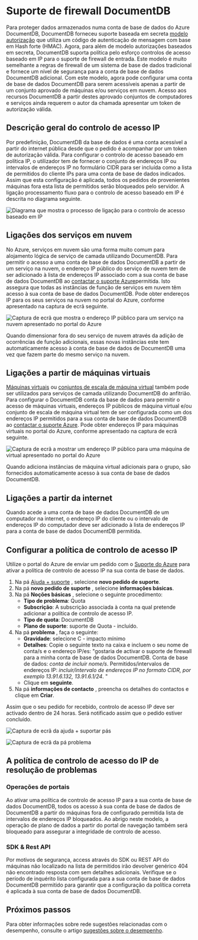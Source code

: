<properties
    pageTitle="Suporte de firewall DocumentDB | Microsoft Azure"
    description="Saiba como utilizar as políticas de controlo de acesso IP para o suporte de firewall contas do Azure DocumentDB da base de dados."
    keywords="Controlo de acesso IP, suporte de firewall"
    services="documentdb"
    authors="shahankur11"
    manager="jhubbard"
    editor=""
    tags="azure-resource-manager"
    documentationCenter=""/>

<tags 
    ms.service="documentdb" 
    ms.workload="data-services" 
    ms.tgt_pltfrm="na" 
    ms.devlang="na" 
    ms.topic="article" 
    ms.date="10/17/2016" 
    ms.author="ankshah; kraman"/>

# <a name="documentdb-firewall-support"></a>Suporte de firewall DocumentDB

Para proteger dados armazenados numa conta de base de dados do Azure DocumentDB, DocumentDB forneceu suporte baseada em secreta [modelo autorização](https://msdn.microsoft.com/library/azure/dn783368.aspx) que utiliza um código de autenticação de mensagem com base em Hash forte (HMAC). Agora, para além de modelo autorizações baseados em secreta, DocumentDB suporta política pelo esforço controlos de acesso baseado em IP para o suporte de firewall de entrada. Este modelo é muito semelhante a regras de firewall de um sistema de base de dados tradicional e fornece um nível de segurança para a conta de base de dados DocumentDB adicional. Com este modelo, agora pode configurar uma conta de base de dados DocumentDB para serem acessíveis apenas a partir de um conjunto aprovado de máquinas e/ou serviços em nuvem. Acesso aos recursos DocumentDB a partir destes aprovado conjuntos de computadores e serviços ainda requerem o autor da chamada apresentar um token de autorização válida.

## <a name="ip-access-control-overview"></a>Descrição geral do controlo de acesso IP

Por predefinição, DocumentDB da base de dados é uma conta acessível a partir do internet pública desde que o pedido é acompanhar por um token de autorização válida. Para configurar o controlo de acesso baseado em política IP, o utilizador tem de fornecer o conjunto de endereços IP ou intervalos de endereços IP no formulário CIDR para ser incluída como a lista de permitidos do cliente IPs para uma conta de base de dados indicados. Assim que esta configuração é aplicada, todos os pedidos de provenientes máquinas fora esta lista de permitidos serão bloqueados pelo servidor.  A ligação processamento fluxo para o controlo de acesso baseado em IP é descrita no diagrama seguinte.

![Diagrama que mostra o processo de ligação para o controlo de acesso baseado em IP](./media/documentdb-firewall-support/documentdb-firewall-support-flow.png)

## <a name="connections-from-cloud-services"></a>Ligações dos serviços em nuvem

No Azure, serviços em nuvem são uma forma muito comum para alojamento lógica de serviço de camada utilizando DocumentDB. Para permitir o acesso a uma conta de base de dados DocumentDB a partir de um serviço na nuvem, o endereço IP público do serviço de nuvem tem de ser adicionado à lista de endereços IP associado com a sua conta de base de dados DocumentDB ao [contactar o suporte Azure](#configure-ip-policy)permitida.  Isto assegura que todas as instâncias de função de serviços em nuvem têm acesso à sua conta de base de dados DocumentDB. Pode obter endereços IP para os seus serviços na nuvem no portal do Azure, conforme apresentado na captura de ecrã seguinte. 

![Captura de ecrã que mostra o endereço IP público para um serviço na nuvem apresentado no portal do Azure](./media/documentdb-firewall-support/documentdb-public-ip-addresses.png)

Quando dimensionar fora do seu serviço de nuvem através da adição de ocorrências de função adicionais, essas novas instâncias este tem automaticamente acesso à conta de base de dados de DocumentDB uma vez que fazem parte do mesmo serviço na nuvem.

## <a name="connections-from-virtual-machines"></a>Ligações a partir de máquinas virtuais

[Máquinas virtuais](https://azure.microsoft.com/services/virtual-machines/) ou [conjuntos de escala de máquina virtual](../virtual-machine-scale-sets/virtual-machine-scale-sets-overview.md) também pode ser utilizados para serviços de camada utilizando DocumentDB do anfitrião.  Para configurar o DocumentDB conta da base de dados para permitir o acesso de máquinas virtuais, endereços IP públicos de máquina virtual e/ou conjunto de escala de máquina virtual tem de ser configurada como um dos endereços IP permitidos para a sua conta de base de dados DocumentDB ao [contactar o suporte Azure](#configure-ip-policy). Pode obter endereços IP para máquinas virtuais no portal do Azure, conforme apresentado na captura de ecrã seguinte.

![Captura de ecrã a mostrar um endereço IP público para uma máquina de virtual apresentado no portal do Azure](./media/documentdb-firewall-support/documentdb-public-ip-addresses-dns.png)

Quando adiciona instâncias de máquina virtual adicionais para o grupo, são fornecidos automaticamente acesso à sua conta de base de dados DocumentDB.

## <a name="connections-from-the-internet"></a>Ligações a partir da internet

Quando acede a uma conta de base de dados DocumentDB de um computador na internet, o endereço IP do cliente ou o intervalo de endereços IP do computador deve ser adicionado à lista de endereços IP para a conta de base de dados DocumentDB permitida. 

## <a id="configure-ip-policy"></a>Configurar a política de controlo de acesso IP

Utilize o portal do Azure de enviar um pedido com o [Suporte do Azure](https://portal.azure.com/?#blade/Microsoft_Azure_Support/HelpAndSupportBlade) para ativar a política de controlo de acesso IP na sua conta de base de dados.

1. Na pá [Ajuda + suporte](https://portal.azure.com/?#blade/Microsoft_Azure_Support/HelpAndSupportBlade) , selecione **novo pedido de suporte**.
2. Na pá **novo pedido de suporte** , selecione **informações básicas**.
3. Na pá **Noções básicas** , selecione o seguinte procedimento:
    - **Tipo de problema**: Quota
    - **Subscrição**: A subscrição associada à conta na qual pretende adicionar a política de controlo de acesso IP.
    - **Tipo de quota**: DocumentDB
    - **Plano de suporte**: suporte de Quota - incluído.
4. Na pá **problema** , faça o seguinte:
    - **Gravidade**: selecione C - impacto mínimo
    - **Detalhes**: Copie o seguinte texto na caixa e incluem o seu nome de conta/s e o endereço IP/es: "gostaria de activar o suporte de firewall para a minha conta de base de dados DocumentDB. Conta de base de dados: *conta de incluir nome/s*. Permitidos/intervalos de endereços IP: *incluir/intervalo de endereços IP no formato CIDR, por exemplo 13.91.6.132, 13.91.6.1/24*. "
    - Clique em **seguinte**. 
5. Na pá **informações de contacto** , preencha os detalhes do contactos e clique em **Criar**. 

Assim que o seu pedido for recebido, controlo de acesso IP deve ser activado dentro de 24 horas. Será notificado assim que o pedido estiver concluído.

![Captura de ecrã da ajuda + suportar pás](./media/documentdb-firewall-support/documentdb-firewall-support-request-access.png)

![Captura de ecrã da pá problema](./media/documentdb-firewall-support/documentdb-firewall-support-request-access-ticket.png)

## <a name="troubleshooting-the-ip-access-control-policy"></a>A política de controlo de acesso do IP de resolução de problemas

### <a name="portal-operations"></a>Operações de portais

Ao ativar uma política de controlo de acesso IP para a sua conta de base de dados DocumentDB, todos os acesso à sua conta de base de dados de DocumentDB a partir do máquinas fora de configurado permitida lista de intervalos de endereços IP bloqueados. Ao abrigo neste modelo, a operação de plano de dados a partir do portal de navegação também será bloqueado para assegurar a integridade de controlo de acesso. 

### <a name="sdk--rest-api"></a>SDK & Rest API

Por motivos de segurança, access através do SDK ou REST API do máquinas não localizado na lista de permitidos irão devolver genérico 404 não encontrado resposta com sem detalhes adicionais. Verifique se o período de inquérito lista configurada para a sua conta de base de dados DocumentDB permitido para garantir que a configuração da política correta é aplicada à sua conta de base de dados DocumentDB.

## <a name="next-steps"></a>Próximos passos

Para obter informações sobre rede sugestões relacionadas com o desempenho, consulte o artigo [sugestões sobre o desempenho](documentdb-performance-tips.md).